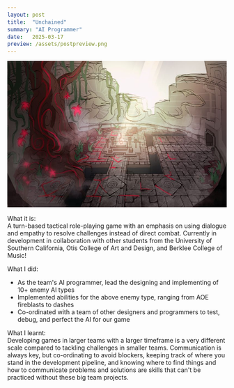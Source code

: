 ```yaml
---
layout: post
title:  "Unchained"
summary: "AI Programmer"
date:   2025-03-17
preview: /assets/postpreview.png
---
```


![Picture 1](/assets/unchained.jpg)

What it is:\
A turn-based tactical role-playing game with an emphasis on using dialogue and empathy to resolve challenges instead of direct combat. Currently in development in collaboration with other students from the University of Southern California, Otis College of Art and Design, and Berklee College of Music!

What I did:
* As the team's AI programmer, lead the designing and implementing of 10+ enemy AI types
* Implemented abilities for the above enemy type, ranging from AOE fireblasts to dashes
* Co-ordinated with a team of other designers and programmers to test, debug, and perfect the AI for our game

What I learnt:\
Developing games in larger teams with a larger timeframe is a very different scale compared to tackling challenges in smaller teams. Communication is always key, but co-ordinating to avoid blockers, keeping track of where you stand in the development pipeline, and knowing where to find things and how to communicate problems and solutions are skills that can't be practiced without these big team projects.

